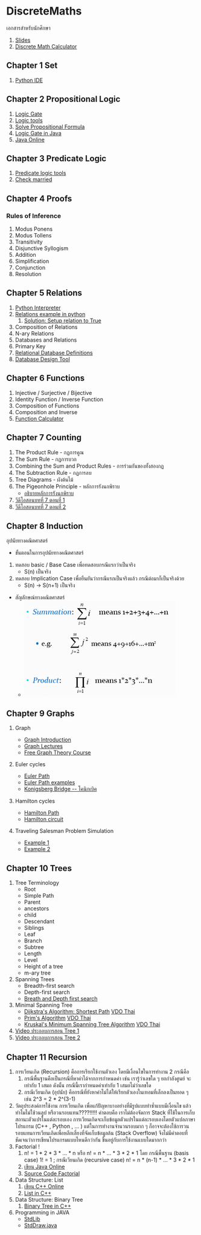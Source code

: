 # DiscreteMaths
เอกสารสำหรับนักศึกษา
1. [Slides](http://fivedots.coe.psu.ac.th/Software.coe/DiscreteMaths/Slides/)
1. [Discrete Math Calculator](https://www.mathcelebrity.com/lesplan.php?key=discrete)
## Chapter 1 Set
1. [Python IDE](https://www.onlinegdb.com/online_python_compiler)
## Chapter 2 Propositional Logic
1. [Logic Gate](https://academo.org/demos/logic-gate-simulator/)
1. [Logic tools](https://www.wolframalpha.com/examples/mathematics/discrete-mathematics/)
1. [Solve Propositional Formula](http://logictools.org/)
1. [Logic Gate in Java](http://fivedots.coe.psu.ac.th/Software.coe/DiscreteMaths/Code/Gate%20Logic/GateLogic.java)
1. [Java Online](https://www.jdoodle.com/online-java-compiler/)
## Chapter 3 Predicate Logic
1. [Predicate logic tools](https://www.umsu.de/trees/)
1. [Check married](file/married.js)
## Chapter 4 Proofs
### Rules of Inference
1. Modus Ponens
1. Modus Tollens
1. Transitivity
1. Disjunctive Syllogism
1. Addition
1. Simplification
1. Conjunction
1. Resolution
## Chapter 5 Relations
1. [Python Interpreter](https://www.programiz.com/python-programming/online-compiler/)
1. [Relations example in python](https://w3.cs.jmu.edu/mayfiecs/cs228/python/relations.py)
    1. [Solution: Setup relation to True](file/Relation.py)
1. Composition of Relations
1. N-ary Relations
1. Databases and Relations
1. Primary Key
1. [Relational Database Definitions](http://sot.swu.ac.th/portals/156/sot/cp342/lesson01/cs4t3.htm)
1. [Database Design Tool](https://www.quickdatabasediagrams.com/)
## Chapter 6 Functions
1. Injective / Surjective / Bijective
1. Identity Function / Inverse Function
1. Composition of Functions
1. Composition and Inverse
1. [Function Calculator](https://www.symbolab.com/solver)
## Chapter 7 Counting
1. The Product Rule - กฏการคูณ 
1. The Sum Rule - กฏการบวก
1. Combining the Sum and Product Rules - การร่วมกันของทั้งสองกฏ
1. The Subtraction Rule - กฏการลบ
1. Tree Diagrams - ผังต้นไม้
1. The Pigeonhole Principle - หลักการรังนกพิราบ
    * [อธิบายหลักการรังนกพิราบ](https://www.youtube.com/watch?v=4Dz4vNUxnZM)
1. [วีดีโอสอนบทที่ 7 ตอนที่ 1](https://youtu.be/Dxnw7RHaioY)
1. [วีดีโอสอนบทที่ 7 ตอนที่ 2](https://youtu.be/duKaNDDKNrQ)
## Chapter 8 Induction
อุปนัยทางคณิตศาสตร์ 
* ขั้นตอนในการอุปนัยทางคณิตศาสตร์
1. ทดสอบ basic / Base Case เพื่อทดสอบกรณีแรกว่าเป็นจริง
    * S(n) เป็นจริง 
1. ทดสอบ Implication Case เพื่อยืนยันว่ากรณีแรกเป็นจริงแล้ว กรณีต่อมาก็เป็นจริงด้วย
    * S(n) -> S(n+1) เป็นจริง
* สัญลักษณ์ทางคณิตศาสตร์
    * <img src="file/sum&production%20Pic.png" width = "400" hight="250">



## Chapter 9 Graphs
1. Graph
    * [Graph Introduction](https://www.youtube.com/watch?v=82zlRaRUsaY&t=60s)
    * [Graph Lectures](https://www.youtube.com/watch?v=S1Zwhz-MhCs&list=RDCMUCV8tyRakGZuXUwD-wYH1yGg&index=5)
    * [Free Graph Theory Course](https://www.tutorialspoint.com/graph_theory_algorithms/index.asp)
1. Euler cycles
    * [Euler Path](https://www.youtube.com/watch?v=ycRuO-u6rt8&list=PLAwxTw4SYaPk0SXKi0ARnhK5zhZcA4yDU&index=4)
    * [Euler Path examples](https://www.youtube.com/watch?v=Dx1lpbpSHwI&list=PLAwxTw4SYaPk0SXKi0ARnhK5zhZcA4yDU&index=5)
    * [Konigsberg Bridge -- โคนิกเบิค](https://www.youtube.com/watch?v=nZwSo4vfw6c)
1. Hamilton cycles
    * [Hamilton Path](https://www.youtube.com/watch?v=6QFSkhcHLiA)
    * [Hamilton circuit](https://www.youtube.com/watch?v=IADKmt_fXbM)

1. Traveling Salesman Problem Simulation
    * [Example 1](https://www.youtube.com/watch?v=SC5CX8drAtU)
    * [Example 2](https://www.youtube.com/watch?v=W-aAjd8_bUc)

## Chapter 10 Trees
1. Tree Terminology
    * Root
    * Simple Path
    * Parent
    * ancestors
    * child
    * Descendant
    * Siblings
    * Leaf
    * Branch
    * Subtree
    * Length
    * Level
    * Height of a tree
    * m-ary tree
1. Spanning Trees
    * Breadth-first search 
    * Depth-first search
    * [Breath and Depth first search](https://www.youtube.com/watch?v=bIA8HEEUxZI)
1. Minimal Spanning Tree
    * [Dijkstra's Algorithm: Shortest Path](https://www.youtube.com/watch?time_continue=7&v=gdmfOwyQlcI&feature=emb_logo) [VDO Thai](https://www.youtube.com/watch?v=bBkrRrrSX2M)
    * [Prim's Algorithm](https://www.youtube.com/watch?v=cplfcGZmX7I) [VDO Thai](https://www.youtube.com/watch?v=QTqs56rXg9U)
    * [Kruskal's Minimum Spanning Tree Algorithm](https://www.youtube.com/watch?v=71UQH7Pr9kU) [VDO Thai](https://www.youtube.com/watch?v=6TkX_sFOq5E)
1. [Video ประกอบการสอน Tree 1](https://youtu.be/rtrK50PvLyg)
1. [Video ประกอบการสอน Tree 2](https://youtu.be/6Qkxhy9LgKI)

## Chapter 11 Recursion
1. การเวียนเกิด (Recursion) คือการเรียกใช้งานตัวเอง โดยมีเงื่อนไขในการทำงาน 2 กรณีคือ
    1. กรณีพื้นฐานคือเป็นกรณีที่หาค่าได้จากการกำหนดค่า เช่น เรารู้ว่าเลขใด ๆ ยกกำลังศูนย์ จะเท่ากับ 1 เสมอ ดังนั้น กรณีนี้เรากำหนดค่าเท่ากับ 1 เสมอไม่ว่าเลขใด
    1. กรณีเวียนเกิด (อุปนัย) คือกรณีที่ยังหาค่าไม่ได้ให้เรียกตัวเองในเทอมที่เล็กลงเป็นทอด ๆ เช่น 2^3 = 2 * 2^(3-1) 
1. วัตถุประสงค์การใช้งาน การเวียนเกิด เพื่อแก้ปัญหาบางอย่างที่มีรูปแบบทำซ้ำแบบมีเงื่อนไข แล้วทำไมไม่ใช้วนลูป หรือวนรอบแทน????!!!!! คำตอบคือ เราไม่ต้องจัดการ Stack ที่ใช้ในการเก็บสถานะตัวแปรในแต่ละรอบเอง การเวียนเกิดจะเก็บข้อมูลตัวแปรในแต่ละรอบเองโดยตัวแปลภาษาโปรแกรม (C++ , Python , ... ) แต่ในการทำงานจำนวนรอบมาก ๆ ก็อาจจะต้องใช้การวนรอบแทนการเวียนเกิดเพื่อหลีกเลี่ยงที่จัดเก็บข้อมูลล้น (Stack Overflow) จึงไม่มีคำตอบที่ชัดเจนว่าการเขียนโปรแกรมแบบไหนดีกว่ากัน ขึ้นอยู่กับการใช้งานแบบใดมากกว่า
1. Factorial !
    1. n! = 1 * 2 * 3 * ... * n หรือ n! = n * ... * 3 * 2 * 1 โดย กรณีพื้นฐาน (basis case) 1! = 1 ; กรณีเวียนเกิด (recursive case) n! = n * (n-1) * ... * 3 * 2 * 1
    1. [เขียน Java Online](https://www.tutorialspoint.com/compile_java_online.php)
    1. [Source Code Factorial](file/FactorialExample.java)
1. Data Structure: List
    1. [เขียน C++ Online](https://www.onlinegdb.com/online_c++_compiler)
    1. [List in C++](https://www.geeksforgeeks.org/search-an-element-in-a-linked-list-iterative-and-recursive/)
1. Data Structure: Binary Tree
    1. [Binary Tree in C++](https://www.geeksforgeeks.org/write-a-c-program-to-calculate-size-of-a-tree/)
1. Programming in JAVA
    * [StdLib](https://introcs.cs.princeton.edu/java/stdlib/)
    * [StdDraw.java](https://introcs.cs.princeton.edu/java/stdlib/StdDraw.java.html)
